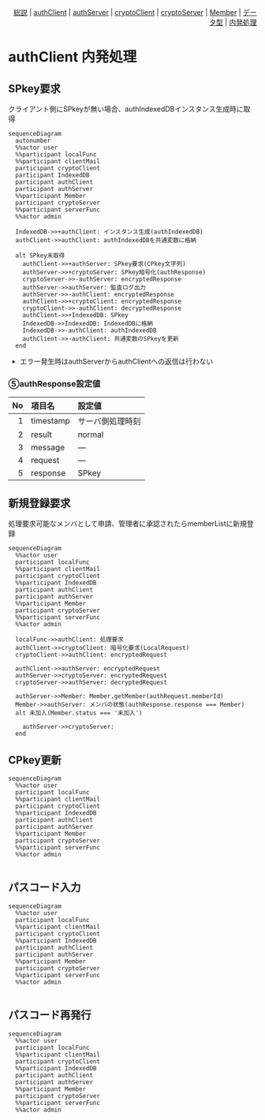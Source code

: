 <div style="text-align: right;">

[総説](spec.md) | [authClient](authClient.md) | [authServer](authServer.md) | [cryptoClient](cryptoClient.md) | [cryptoServer](cryptoServer.md) | [Member](Member.md) | [データ型](typedef.md) | [内発処理](internalProcessing.md)

</div>

# authClient 内発処理

## SPkey要求

クライアント側にSPkeyが無い場合、authIndexedDBインスタンス生成時に取得

```mermaid
sequenceDiagram
  autonumber
  %%actor user
  %%participant localFunc
  %%participant clientMail
  participant cryptoClient
  participant IndexedDB
  participant authClient
  participant authServer
  %%participant Member
  participant cryptoServer
  %%participant serverFunc
  %%actor admin

  IndexedDB->>+authClient: インスタンス生成(authIndexedDB)
  authClient->>authClient: authIndexedDBを共通変数に格納

  alt SPkey未取得
    authClient->>+authServer: SPkey要求(CPkey文字列)
    authServer->>+cryptoServer: SPkey暗号化(authResponse)
    cryptoServer->>-authServer: encryptedResponse
    authServer->>authServer: 監査ログ出力
    authServer->>-authClient: encryptedResponse
    authClient->>+cryptoClient: encryptedResponse
    cryptoClient->>-authClient: decryptedResponse
    authClient->>+IndexedDB: SPkey
    IndexedDB->>IndexedDB: IndexedDBに格納
    IndexedDB->>-authClient: authIndexedDB
    authClient->>-authClient: 共通変数のSPkeyを更新
  end
```

- エラー発生時はauthServerからauthClientへの返信は行わない

### ⑤authResponse設定値

| No | 項目名 | 設定値 |
| --: | :-- | :-- |
| 1 | timestamp | サーバ側処理時刻 |
| 2 | result | normal |
| 3 | message | — |
| 4 | request | — |
| 5 | response | SPkey |

## 新規登録要求

処理要求可能なメンバとして申請、管理者に承認されたらmemberListに新規登録

```mermaid
sequenceDiagram
  %%actor user
  participant localFunc
  %%participant clientMail
  participant cryptoClient
  %%participant IndexedDB
  participant authClient
  participant authServer
  %%participant Member
  participant cryptoServer
  %%participant serverFunc
  %%actor admin

  localFunc->>authClient: 処理要求
  authClient->>cryptoClient: 暗号化要求(LocalRequest)
  cryptoClient->>authClient: encryptedRequest

  authClient->>authServer: encryptedRequest
  authServer->>cryptoServer: encryptedRequest
  cryptoServer->>authServer: decryptedRequest

  authServer->>Member: Member.getMember(authRequest.memberId)
  Member->>authServer: メンバの状態(authResponse.response === Member)
  alt 未加入(Member.status === '未加入')

    authServer->>cryptoServer:
  end

```

## CPkey更新

```mermaid
sequenceDiagram
  %%actor user
  participant localFunc
  %%participant clientMail
  participant cryptoClient
  %%participant IndexedDB
  participant authClient
  participant authServer
  %%participant Member
  participant cryptoServer
  %%participant serverFunc
  %%actor admin


```

## パスコード入力

```mermaid
sequenceDiagram
  %%actor user
  participant localFunc
  %%participant clientMail
  participant cryptoClient
  %%participant IndexedDB
  participant authClient
  participant authServer
  %%participant Member
  participant cryptoServer
  %%participant serverFunc
  %%actor admin


```

## パスコード再発行

```mermaid
sequenceDiagram
  %%actor user
  participant localFunc
  %%participant clientMail
  participant cryptoClient
  %%participant IndexedDB
  participant authClient
  participant authServer
  %%participant Member
  participant cryptoServer
  %%participant serverFunc
  %%actor admin


```
